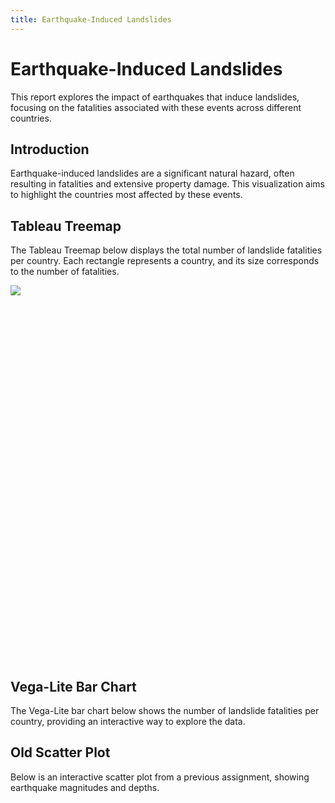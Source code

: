 ```yaml
---
title: Earthquake-Induced Landslides
---
```


# Earthquake-Induced Landslides

This report explores the impact of earthquakes that induce landslides, focusing on the fatalities associated with these events across different countries.

## Introduction

Earthquake-induced landslides are a significant natural hazard, often resulting in fatalities and extensive property damage. This visualization aims to highlight the countries most affected by these events.

## Tableau Treemap

The Tableau Treemap below displays the total number of landslide fatalities per country. Each rectangle represents a country, and its size corresponds to the number of fatalities.

<div class='tableauPlaceholder' id='viz1688915635778' style='position: relative; width: 100%; height: 600px;'>
  <noscript><a href='#'><img alt=' ' src='https://public.tableau.com/static/images/In/InteractiveDesign_17184893377080/Treemap/1_rss.png' style='border: none' /></a></noscript>
  <object class='tableauViz' style='display:none;'>
    <param name='host_url' value='https%3A%2F%2Fpublic.tableau.com%2F' />
    <param name='embed_code_version' value='3' />
    <param name='site_root' value='' />
    <param name='name' value='InteractiveDesign_17184893377080/Treemap' />
    <param name='tabs' value='no' />
    <param name='toolbar' value='yes' />
    <param name='static_image' value='https%3A%2F%2Fpublic.tableau.com%2Fstatic%2Fimages%2FIn%2FInteractiveDesign_17184893377080%2FTreemap%2F1.png' />
    <param name='animate_transition' value='yes' />
    <param name='display_static_image' value='yes' />
    <param name='display_spinner' value='yes' />
    <param name='display_overlay' value='yes' />
    <param name='display_count' value='yes' />
    <param name='language' value='en' />
  </object>
</div>

## Vega-Lite Bar Chart

The Vega-Lite bar chart below shows the number of landslide fatalities per country, providing an interactive way to explore the data.

<div id="vega-lite-chart"></div>

<script src="main.js"></script>

## Old Scatter Plot

Below is an interactive scatter plot from a previous assignment, showing earthquake magnitudes and depths.

<div id="old-chart"></div>
